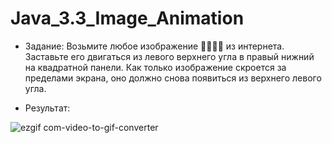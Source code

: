 # Java_3.3_Image_Animation

- Задание: Возьмите любое изображение 🦦🦦🦦🦦 из интернета. Заставьте его двигаться из левого верхнего угла в правый нижний на квадратной панели. Как только изображение скроется за пределами экрана, оно должно снова появиться из верхнего левого угла. 

- Результат:

  
![ezgif com-video-to-gif-converter](https://github.com/Daria-Krylova/Java_3.3_Image_Animation/assets/55152528/bffdad66-fdb9-4b2b-900a-2d502a5d62e7)
